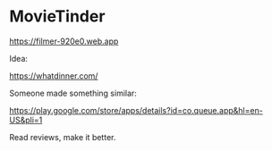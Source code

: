 # MovieTinder

https://filmer-920e0.web.app

Idea:

https://whatdinner.com/

Someone made something similar:

https://play.google.com/store/apps/details?id=co.queue.app&hl=en-US&pli=1

Read reviews, make it better.
